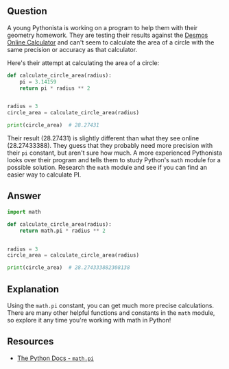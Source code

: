 ## Question

A young Pythonista is working on a program to help them with their geometry homework. They are testing their results against the [Desmos Online Calculator](https://www.desmos.com/scientific) and can't seem to calculate the area of a circle with the same precision or accuracy as that calculator. 

Here's their attempt at calculating the area of a circle:

```python
def calculate_circle_area(radius):
    pi = 3.14159
    return pi * radius ** 2


radius = 3
circle_area = calculate_circle_area(radius)

print(circle_area)  # 28.27431
```

Their result (28.27431) is slightly different than what they see online (28.27433388). They guess that they probably need more precision with their `pi` constant, but aren't sure how much. A more experienced Pythonista looks over their program and tells them to study Python's `math` module for a possible solution. Research the `math` module and see if you can find an easier way to calculate PI.

## Answer

```python
import math

def calculate_circle_area(radius):
    return math.pi * radius ** 2


radius = 3
circle_area = calculate_circle_area(radius)

print(circle_area)  # 28.274333882308138
```
## Explanation

Using the `math.pi` constant, you can get much more precise calculations. There are many other helpful functions and constants in the `math` module, so explore it any time you're working with math in Python!

## Resources

-   [The Python Docs - `math.pi`](https://docs.python.org/3/library/math.html#math.pi)
